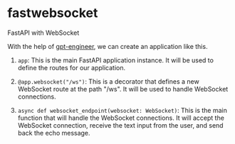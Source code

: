# fastwebsocket
FastAPI with WebSocket

With the help of [gpt-engineer](https://github.com/AntonOsika/gpt-engineer), we can create an application like this.

1. `app`: This is the main FastAPI application instance. It will be used to define the routes for our application.

2. `@app.websocket("/ws")`: This is a decorator that defines a new WebSocket route at the path "/ws". It will be used to handle WebSocket connections.

3. `async def websocket_endpoint(websocket: WebSocket)`: This is the main function that will handle the WebSocket connections. It will accept the WebSocket connection, receive the text input from the user, and send back the echo message.